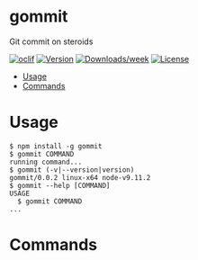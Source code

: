 gommit
======

Git commit on steroids

[![oclif](https://img.shields.io/badge/cli-oclif-brightgreen.svg)](https://oclif.io)
[![Version](https://img.shields.io/npm/v/gommit.svg)](https://npmjs.org/package/gommit)
[![Downloads/week](https://img.shields.io/npm/dw/gommit.svg)](https://npmjs.org/package/gommit)
[![License](https://img.shields.io/npm/l/gommit.svg)](https://github.com/bcerati/gommit/blob/master/package.json)

<!-- toc -->
* [Usage](#usage)
* [Commands](#commands)
<!-- tocstop -->
# Usage
<!-- usage -->
```sh-session
$ npm install -g gommit
$ gommit COMMAND
running command...
$ gommit (-v|--version|version)
gommit/0.0.2 linux-x64 node-v9.11.2
$ gommit --help [COMMAND]
USAGE
  $ gommit COMMAND
...
```
<!-- usagestop -->
# Commands
<!-- commands -->

<!-- commandsstop -->
